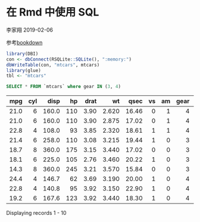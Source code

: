 在 Rmd 中使用 SQL
================
李家翔
2019-02-06

参考[bookdown](https://bookdown.org/yihui/rmarkdown/language-engines.html#sql)

``` r
library(DBI)
con <- dbConnect(RSQLite::SQLite(), ":memory:")
dbWriteTable(con, "mtcars", mtcars)
library(glue)
tbl <- "mtcars"
```

``` sql
SELECT * FROM `mtcars` where gear IN (3, 4)
```

|  mpg | cyl |  disp |  hp | drat |    wt |  qsec | vs | am | gear | carb |
| ---: | --: | ----: | --: | ---: | ----: | ----: | -: | -: | ---: | ---: |
| 21.0 |   6 | 160.0 | 110 | 3.90 | 2.620 | 16.46 |  0 |  1 |    4 |    4 |
| 21.0 |   6 | 160.0 | 110 | 3.90 | 2.875 | 17.02 |  0 |  1 |    4 |    4 |
| 22.8 |   4 | 108.0 |  93 | 3.85 | 2.320 | 18.61 |  1 |  1 |    4 |    1 |
| 21.4 |   6 | 258.0 | 110 | 3.08 | 3.215 | 19.44 |  1 |  0 |    3 |    1 |
| 18.7 |   8 | 360.0 | 175 | 3.15 | 3.440 | 17.02 |  0 |  0 |    3 |    2 |
| 18.1 |   6 | 225.0 | 105 | 2.76 | 3.460 | 20.22 |  1 |  0 |    3 |    1 |
| 14.3 |   8 | 360.0 | 245 | 3.21 | 3.570 | 15.84 |  0 |  0 |    3 |    4 |
| 24.4 |   4 | 146.7 |  62 | 3.69 | 3.190 | 20.00 |  1 |  0 |    4 |    2 |
| 22.8 |   4 | 140.8 |  95 | 3.92 | 3.150 | 22.90 |  1 |  0 |    4 |    2 |
| 19.2 |   6 | 167.6 | 123 | 3.92 | 3.440 | 18.30 |  1 |  0 |    4 |    4 |

Displaying records 1 - 10
